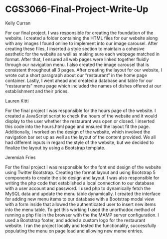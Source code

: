 # CGS3066-Final-Project-Write-Up

Kelly Curran

For our final project, I was responsible for creating the foundation of the website. I created a folder containing the HTML files for our website along with any images I found online to implement into our image carousel. After creating these files, I inserted a style section to maintain a cohesive aesthetic for the website as well as making sure each webpage matched in format. After that, I ensured all web pages were linked together fluidly through our navigation menu. I also created the image carousel that is consistent throughout all 3 pages. After creating the layout for our website, I wrote out a short paragraph about our “restaurant” in the home page container. Lastly, I went ahead and created a database and table for our “restaurants” menu page which included the names of dishes offered at our establishment and their prices. 

Lauren Kitti

For the final project I was responsible for the hours page of the website. I created a JavaScript script to check the hours of the website and it would display to the user whether the restaurant was open or closed. I inserted this code into the hours.html page and ensured the layout fit the page. Additionally, I worked on the design of the website, which involved the navigation bar set up as well as the layout of the content provided. We all had different inputs in regard the style of the website, but we decided to finalize the layout by using a Bootstrap template. 

Jeremiah Fries

For the final project I was responsible for the font end design of the website using Twitter Bootstrap. Creating the format layout and using Bootstrap 5 components to create the site design and layout. I was also responsible for writing the php code that established a local connection to our database with a user account and password. I used php to dynamically fetch the MySQL data and update the menu table dynamically. I created the interface for adding new menu items to our database with a Bootstrap modal view with a form inside that allowed the authenticated user to insert new items into the menu table. To get this working I used the unorthodox method of running a php file in the browser with the the MAMP server configuration. I used a Bootstrap footer, and added a custom logo for the restaurant website. I ran the project locally and tested the functionality, successfully populating the menu on page load and allowing new meme entries.
